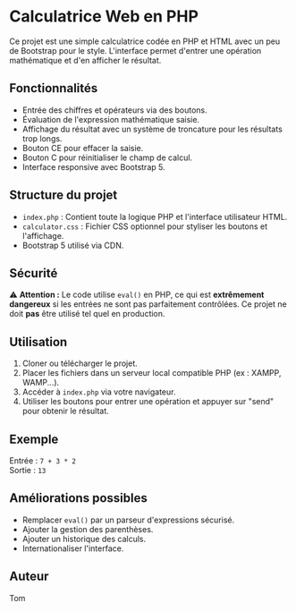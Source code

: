 # Calculatrice Web en PHP

Ce projet est une simple calculatrice codée en PHP et HTML avec un peu de Bootstrap pour le style. L'interface permet d'entrer une opération mathématique et d'en afficher le résultat.

## Fonctionnalités

- Entrée des chiffres et opérateurs via des boutons.
- Évaluation de l'expression mathématique saisie.
- Affichage du résultat avec un système de troncature pour les résultats trop longs.
- Bouton CE pour effacer la saisie.
- Bouton C pour réinitialiser le champ de calcul.
- Interface responsive avec Bootstrap 5.

## Structure du projet

- `index.php` : Contient toute la logique PHP et l'interface utilisateur HTML.
- `calculator.css` : Fichier CSS optionnel pour styliser les boutons et l'affichage.
- Bootstrap 5 utilisé via CDN.

## Sécurité

⚠️ **Attention :** Le code utilise `eval()` en PHP, ce qui est **extrêmement dangereux** si les entrées ne sont pas parfaitement contrôlées. Ce projet ne doit **pas** être utilisé tel quel en production.

## Utilisation

1. Cloner ou télécharger le projet.
2. Placer les fichiers dans un serveur local compatible PHP (ex : XAMPP, WAMP...).
3. Accéder à `index.php` via votre navigateur.
4. Utiliser les boutons pour entrer une opération et appuyer sur "send" pour obtenir le résultat.

## Exemple

Entrée : `7 + 3 * 2`  
Sortie : `13`

## Améliorations possibles

- Remplacer `eval()` par un parseur d'expressions sécurisé.
- Ajouter la gestion des parenthèses.
- Ajouter un historique des calculs.
- Internationaliser l'interface.

## Auteur

Tom
